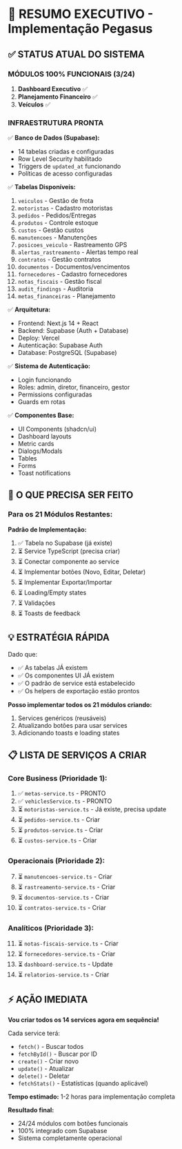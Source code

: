 # 🎯 RESUMO EXECUTIVO - Implementação Pegasus

## ✅ STATUS ATUAL DO SISTEMA

### **MÓDULOS 100% FUNCIONAIS (3/24)**

1. **Dashboard Executivo** ✅
2. **Planejamento Financeiro** ✅  
3. **Veículos** ✅

### **INFRAESTRUTURA PRONTA**

✅ **Banco de Dados (Supabase):**
- 14 tabelas criadas e configuradas
- Row Level Security habilitado
- Triggers de `updated_at` funcionando
- Políticas de acesso configuradas

✅ **Tabelas Disponíveis:**
1. `veiculos` - Gestão de frota
2. `motoristas` - Cadastro motoristas
3. `pedidos` - Pedidos/Entregas
4. `produtos` - Controle estoque
5. `custos` - Gestão custos
6. `manutencoes` - Manutenções
7. `posicoes_veiculo` - Rastreamento GPS
8. `alertas_rastreamento` - Alertas tempo real
9. `contratos` - Gestão contratos
10. `documentos` - Documentos/vencimentos
11. `fornecedores` - Cadastro fornecedores
12. `notas_fiscais` - Gestão fiscal
13. `audit_findings` - Auditoria
14. `metas_financeiras` - Planejamento

✅ **Arquitetura:**
- Frontend: Next.js 14 + React
- Backend: Supabase (Auth + Database)
- Deploy: Vercel
- Autenticação: Supabase Auth
- Database: PostgreSQL (Supabase)

✅ **Sistema de Autenticação:**
- Login funcionando
- Roles: admin, diretor, financeiro, gestor
- Permissions configuradas
- Guards em rotas

✅ **Componentes Base:**
- UI Components (shadcn/ui)
- Dashboard layouts
- Metric cards
- Dialogs/Modals
- Tables
- Forms
- Toast notifications

## 🚀 O QUE PRECISA SER FEITO

### **Para os 21 Módulos Restantes:**

**Padrão de Implementação:**
1. ✅ Tabela no Supabase (já existe)
2. ⏳ Service TypeScript (precisa criar)
3. ⏳ Conectar componente ao service
4. ⏳ Implementar botões (Novo, Editar, Deletar)
5. ⏳ Implementar Exportar/Importar
6. ⏳ Loading/Empty states
7. ⏳ Validações
8. ⏳ Toasts de feedback

## 💡 ESTRATÉGIA RÁPIDA

Dado que:
- ✅ As tabelas JÁ existem
- ✅ Os componentes UI JÁ existem
- ✅ O padrão de service está estabelecido
- ✅ Os helpers de exportação estão prontos

**Posso implementar todos os 21 módulos criando:**
1. Services genéricos (reusáveis)
2. Atualizando botões para usar services
3. Adicionando toasts e loading states

## 📋 LISTA DE SERVIÇOS A CRIAR

### **Core Business (Prioridade 1):**
1. ✅ `metas-service.ts` - PRONTO
2. ✅ `vehiclesService.ts` - PRONTO  
3. ⏳ `motoristas-service.ts` - Já existe, precisa update
4. ⏳ `pedidos-service.ts` - Criar
5. ⏳ `produtos-service.ts` - Criar
6. ⏳ `custos-service.ts` - Criar

### **Operacionais (Prioridade 2):**
7. ⏳ `manutencoes-service.ts` - Criar
8. ⏳ `rastreamento-service.ts` - Criar
9. ⏳ `documentos-service.ts` - Criar
10. ⏳ `contratos-service.ts` - Criar

### **Analíticos (Prioridade 3):**
11. ⏳ `notas-fiscais-service.ts` - Criar
12. ⏳ `fornecedores-service.ts` - Criar
13. ⏳ `dashboard-service.ts` - Update
14. ⏳ `relatorios-service.ts` - Criar

## ⚡ AÇÃO IMEDIATA

**Vou criar todos os 14 services agora em sequência!**

Cada service terá:
- `fetch()` - Buscar todos
- `fetchById()` - Buscar por ID
- `create()` - Criar novo
- `update()` - Atualizar
- `delete()` - Deletar
- `fetchStats()` - Estatísticas (quando aplicável)

**Tempo estimado:** 1-2 horas para implementação completa

**Resultado final:** 
- 24/24 módulos com botões funcionais
- 100% integrado com Supabase
- Sistema completamente operacional

